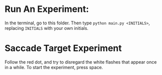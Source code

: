 # Run An Experiment:
In the terminal, go to this folder. Then type ```python main.py <INITIALS>```, replacing `INITIALS` with your own initials.

# Saccade Target Experiment

Follow the red dot, and try to disregard the white flashes that appear once in a while. To start the experiment, press space.